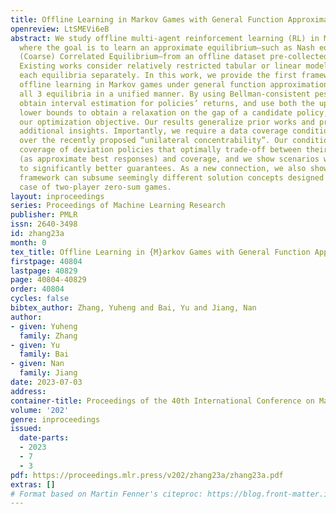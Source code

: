 ```yaml
---
title: Offline Learning in Markov Games with General Function Approximation
openreview: LtSMEVi6eB
abstract: We study offline multi-agent reinforcement learning (RL) in Markov games,
  where the goal is to learn an approximate equilibrium—such as Nash equilibrium and
  (Coarse) Correlated Equilibrium—from an offline dataset pre-collected from the game.
  Existing works consider relatively restricted tabular or linear models and handle
  each equilibria separately. In this work, we provide the first framework for sample-efficient
  offline learning in Markov games under general function approximation, handling
  all 3 equilibria in a unified manner. By using Bellman-consistent pessimism, we
  obtain interval estimation for policies’ returns, and use both the upper and the
  lower bounds to obtain a relaxation on the gap of a candidate policy, which becomes
  our optimization objective. Our results generalize prior works and provide several
  additional insights. Importantly, we require a data coverage condition that improves
  over the recently proposed “unilateral concentrability”. Our condition allows selective
  coverage of deviation policies that optimally trade-off between their greediness
  (as approximate best responses) and coverage, and we show scenarios where this leads
  to significantly better guarantees. As a new connection, we also show how our algorithmic
  framework can subsume seemingly different solution concepts designed for the special
  case of two-player zero-sum games.
layout: inproceedings
series: Proceedings of Machine Learning Research
publisher: PMLR
issn: 2640-3498
id: zhang23a
month: 0
tex_title: Offline Learning in {M}arkov Games with General Function Approximation
firstpage: 40804
lastpage: 40829
page: 40804-40829
order: 40804
cycles: false
bibtex_author: Zhang, Yuheng and Bai, Yu and Jiang, Nan
author:
- given: Yuheng
  family: Zhang
- given: Yu
  family: Bai
- given: Nan
  family: Jiang
date: 2023-07-03
address: 
container-title: Proceedings of the 40th International Conference on Machine Learning
volume: '202'
genre: inproceedings
issued:
  date-parts:
  - 2023
  - 7
  - 3
pdf: https://proceedings.mlr.press/v202/zhang23a/zhang23a.pdf
extras: []
# Format based on Martin Fenner's citeproc: https://blog.front-matter.io/posts/citeproc-yaml-for-bibliographies/
---
```

